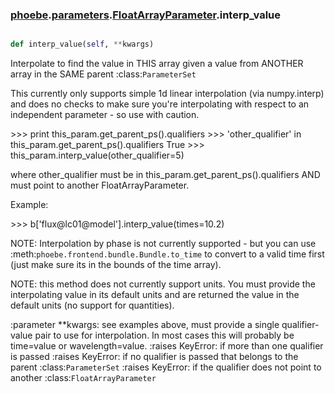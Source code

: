 ### [phoebe](phoebe.md).[parameters](parameters.md).[FloatArrayParameter](FloatArrayParameter.md).interp_value

```py

def interp_value(self, **kwargs)

```



Interpolate to find the value in THIS array given a value from
ANOTHER array in the SAME parent :class:`ParameterSet`

This currently only supports simple 1d linear interpolation (via
numpy.interp) and does no checks to make sure you're interpolating
with respect to an independent parameter - so use with caution.

&gt;&gt;&gt; print this_param.get_parent_ps().qualifiers
&gt;&gt;&gt; 'other_qualifier' in this_param.get_parent_ps().qualifiers
True
&gt;&gt;&gt; this_param.interp_value(other_qualifier=5)

where other_qualifier must be in this_param.get_parent_ps().qualifiers
AND must point to another FloatArrayParameter.

Example:

&gt;&gt;&gt; b['flux@lc01@model'].interp_value(times=10.2)

NOTE: Interpolation by phase is not currently supported - but you can use
:meth:`phoebe.frontend.bundle.Bundle.to_time` to convert to a valid
time first (just make sure its in the bounds of the time array).

NOTE: this method does not currently support units.  You must provide
the interpolating value in its default units and are returned the
value in the default units (no support for quantities).

:parameter **kwargs: see examples above, must provide a single
    qualifier-value pair to use for interpolation.  In most cases
    this will probably be time=value or wavelength=value.
:raises KeyError: if more than one qualifier is passed
:raises KeyError: if no qualifier is passed that belongs to the
    parent :class:`ParameterSet`
:raises KeyError: if the qualifier does not point to another
    :class:`FloatArrayParameter`

